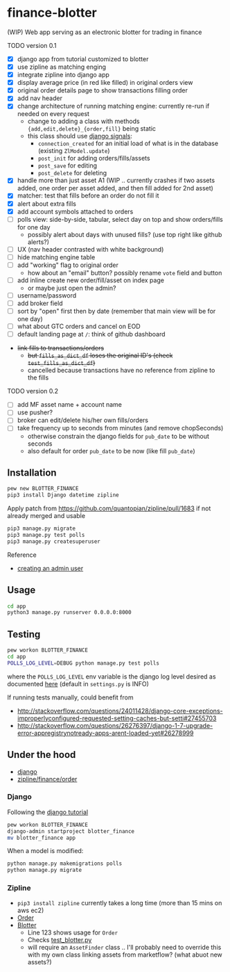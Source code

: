 # finance-blotter
(WIP) Web app serving as an electronic blotter for trading in finance

TODO version 0.1
- [x] django app from tutorial customized to blotter
- [x] use zipline as matching enging
- [x] integrate zipline into django app
- [x] display average price (in red like filled) in original orders view
- [x] original order details page to show transactions filling order
- [x] add nav header
- [x] change architecture of running matching engine: currently re-run if needed on every request
  - change to adding a class with methods `{add,edit,delete}_{order,fill}` being static
  - this class should use [django signals](https://docs.djangoproject.com/en/1.10/ref/signals/):
    - `connection_created` for an initial load of what is in the database (existing `ZlModel.update`)
    - `post_init` for adding orders/fills/assets
    - `post_save` for editing
    - `post_delete` for deleting
- [x] handle more than just asset A1 (WIP .. currently crashes if two assets added, one order per asset added, and then fill added for 2nd asset)
- [x] matcher: test that fills before an order do not fill it
- [x] alert about extra fills
- [x] add account symbols attached to orders
- [ ] polls view: side-by-side, tabular, select day on top and show orders/fills for one day
  - possibly alert about days with unused fills? (use top right like github alerts?)
- [ ] UX (nav header contrasted with white background)
- [ ] hide matching engine table
- [ ] add "working" flag to original order
  - how about an "email" button? possibly rename `vote` field and button
- [ ] add inline create new order/fill/asset on index page
  - or maybe just open the admin?
- [ ] username/password
- [ ] add broker field
- [ ] sort by "open" first then by date (remember that main view will be for one day)
- [ ] what about GTC orders and cancel on EOD
- [ ] default landing page at `/`: think of github dashboard
- ~~link fills to transactions/orders~~
  - ~~but `fills_as_dict_df` loses the original ID's (check `test_fills_as_dict_df`)~~
  - cancelled because transactions have no reference from zipline to the fills

TODO version 0.2
- [ ] add MF asset name + account name
- [ ] use pusher?
- [ ] broker can edit/delete his/her own fills/orders
- [ ] take frequency up to seconds from minutes (and remove chopSeconds)
  - otherwise constrain the django fields for `pub_date` to be without seconds
  - also default for order `pub_date` to be now (like fill `pub_date`)

## Installation
```bash
pew new BLOTTER_FINANCE
pip3 install Django datetime zipline
```

Apply patch from https://github.com/quantopian/zipline/pull/1683 if not already merged and usable

```bash
pip3 manage.py migrate
pip3 manage.py test polls
pip3 manage.py createsuperuser
```
Reference
* [creating an admin user](https://docs.djangoproject.com/en/1.10/intro/tutorial02/#creating-an-admin-user)

## Usage
```bash
cd app
python3 manage.py runserver 0.0.0.0:8000
```

## Testing
```bash
pew workon BLOTTER_FINANCE
cd app
POLLS_LOG_LEVEL=DEBUG python manage.py test polls
```
where the `POLLS_LOG_LEVEL` env variable is the django log level desired
as documented [here](https://docs.djangoproject.com/en/1.10/topics/logging/#loggers)
(default in `settings.py` is INFO)

If running tests manually, could benefit from
* http://stackoverflow.com/questions/24011428/django-core-exceptions-improperlyconfigured-requested-setting-caches-but-setti#27455703
* http://stackoverflow.com/questions/26276397/django-1-7-upgrade-error-appregistrynotready-apps-arent-loaded-yet#26278999

## Under the hood

* [django](https://www.djangoproject.com/)
* [zipline/finance/order](https://github.com/quantopian/zipline/blob/master/zipline/finance/order.py)


### Django
Following the [django tutorial](https://docs.djangoproject.com/en/1.10/intro/tutorial01/)
```bash
pew workon BLOTTER_FINANCE
django-admin startproject blotter_finance
mv blotter_finance app
```

When a model is modified:
```bash
python manage.py makemigrations polls
python manage.py migrate
```

### Zipline
* `pip3 install zipline` currently takes a long time (more than 15 mins on aws ec2)
* [Order](https://github.com/quantopian/zipline/blob/master/zipline/finance/order.py)
* [Blotter](https://github.com/quantopian/zipline/blob/3350227f44dcf36b6fe3c509dcc35fe512965183/zipline/finance/blotter.py#L123)
  * Line 123 shows usage for `Order`
  * Checks [test_blotter.py](https://github.com/quantopian/zipline/blob/3350227f44dcf36b6fe3c509dcc35fe512965183/tests/test_blotter.py)
  * will require an `AssetFinder` class .. I'll probably need to override this with my own class linking assets from marketflow? (what abuot new assets?)
